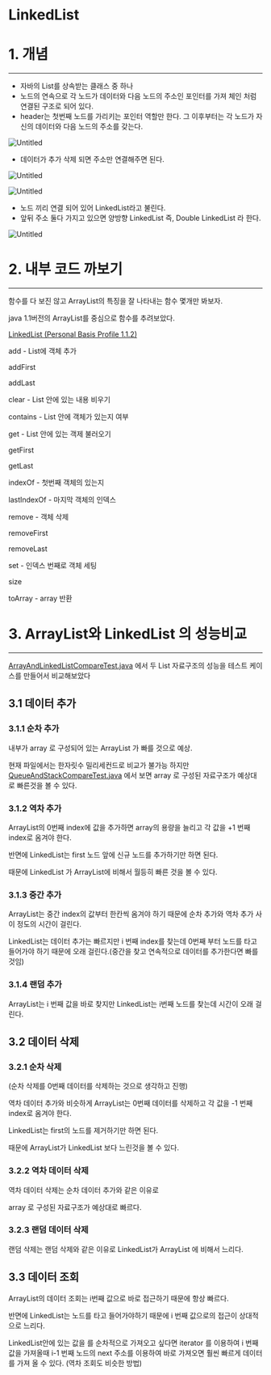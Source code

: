 # LinkedList

# 1. 개념

---

- 자바의 List를 상속받는 클래스 중 하나
- 노드의 연속으로  각 노드가 데이터와 다음 노드의 주소인 포인터를 가져 체인 처럼 연결된 구조로 되어 있다.
- header는 첫번째 노드를 가리키는 포인터 역할만 한다.
  그 이후부터는 각 노드가 자신의 데이터와 다음 노드의 주소를 갖는다.

![Untitled](img/Untitled.png)

- 데이터가 추가 삭제 되면 주소만 연결해주면 된다.

![Untitled](img/Untitled%201.png)

![Untitled](img/Untitled%202.png)

- 노드 끼리 연결 되어 있어 LinkedList라고 불린다.
- 앞뒤 주소 둘다 가지고 있으면 양방향 LinkedList 즉, Double LinkedList 라 한다.

![Untitled](img/Untitled%203.png)

# 2. 내부 코드 까보기

---

함수를 다 보진 않고 ArrayList의 특징을 잘 나타내는 함수 몇개만 봐보자.

java 1.1버전의 ArrayList를 중심으로 함수를 추려보았다.

[LinkedList (Personal Basis Profile 1.1.2)](https://docs.oracle.com/javame/config/cdc/ref-impl/pbp1.1.2/jsr217/java/util/LinkedList.html)

add - List에 객체 추가

addFirst

addLast

clear - List 안에 있는 내용 비우기

contains - List 안에 객체가 있는지 여부

get - List 안에 있는 객제 불러오기

getFirst

getLast

indexOf - 첫번째 객체의 있는지

lastIndexOf - 마지막 객체의 인덱스

remove - 객체 삭제

removeFirst

removeLast

set - 인덱스 번째로 객체 세팅

size

toArray - array 반환

# 3. ArrayList와 LinkedList 의 성능비교

---

[ArrayAndLinkedListCompareTest.java](../../test/List/ArrayAndLinkedListCompareTest.java) 에서 두 List 자료구조의 성능을 테스트 케이스를 만들어서 비교해보았다

## 3.1 데이터 추가

### 3.1.1 순차 추가

내부가 array 로 구성되어 있는 ArrayList 가 빠를 것으로 예상.

현재 파일에서는 한자릿수 밀리세컨드로 비교가 불가능 하지만 [QueueAndStackCompareTest.java](../../test/List/QueueAndStackCompareTest.java) 에서 보면 array 로 구성된 자료구조가 예상대로 빠른것을 볼 수 있다.

### 3.1.2 역차 추가

ArrayList의 0번째 index에 값을 추가하면 array의 용량을 늘리고 각 값을 +1 번째 index로 옴겨야 한다.

반면에 LinkedList는 first 노드 앞에 신규 노드를 추가하기만 하면 된다.

때문에 LinkedList 가 ArrayList에 비해서 월등히 빠른 것을 볼 수 있다.

### 3.1.3 중간 추가

ArrayList는 중간 index의 값부터 한칸씩 옴겨야 하기 때문에 순차 추가와 역차 추가 사이 정도의 시간이 걸린다.

LinkedList는 데이터 추가는 빠르지만 i 번째 index를 찾는데 0번째 부터 노드를 타고 들어가야 하기 때문에 오래 걸린다.(중간을 찾고 연속적으로 데이터를 추가한다면 빠를것임)

### 3.1.4 랜덤 추가

ArrayList는 i 번째 값을 바로 찾지만 LinkedList는 i번째 노드를 찾는데 시간이 오래 걸린다.

## 3.2 데이터 삭제

### 3.2.1 순차 삭제

(순차 삭제를 0번째 데이터를 삭제하는 것으로 생각하고 진행)

역차 데이터 추가와 비슷하게 ArrayList는 0번째 데이터를 삭제하고 각 값을 -1 번째 index로 옴겨야 한다.

LinkedList는 first의 노드를 제거하기만 하면 된다.

때문에 ArrayList가 LinkedList 보다 느린것을 볼 수 있다.

### 3.2.2 역차 데이터 삭제

역차 데이터 삭제는  순차 데이터 추가와 같은 이유로

array 로 구성된 자료구조가 예상대로 빠르다.

### 3.2.3 랜덤 데이터 삭제

랜덤 삭제는 랜덤 삭제와 같은 이유로 LinkedList가 ArrayList 에 비해서 느리다.

## 3.3 데이터 조회

ArrayList의 데이터 조회는 i번째 값으로 바로 접근하기 때문에 항상 빠르다.

반면에 LinkedList는 노드를 타고 들어가야하기 때문에 i 번째 값으로의 접근이 상대적으로 느리다.

LinkedList안에 있는 값을 를 순차적으로 가져오고 싶다면 iterator 를 이용하여 i 번째 값을 가져올때 i-1 번째 노드의 next 주소를 이용하여 바로 가져오면 훨씬 빠르게 데이터를 가져 올 수 있다.
(역차 조회도 비슷한 방법)